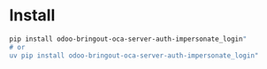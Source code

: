 # Install

```bash
pip install odoo-bringout-oca-server-auth-impersonate_login"
# or
uv pip install odoo-bringout-oca-server-auth-impersonate_login"
```
